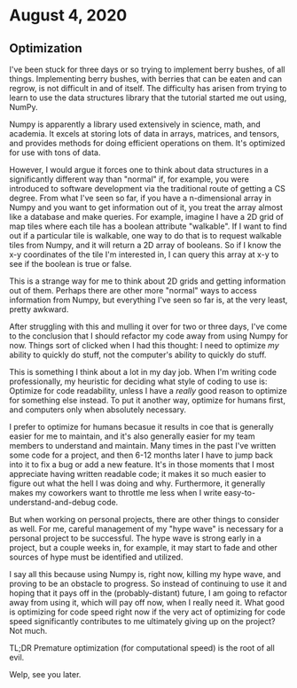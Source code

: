 # August 4, 2020
## Optimization
I've been stuck for three days or so trying to implement berry bushes, of all things. Implementing berry bushes, with berries that can be eaten and can regrow, is not difficult in and of itself. The difficulty has arisen from trying to learn to use the data structures library that the tutorial started me out using, NumPy.

Numpy is apparently a library used extensively in science, math, and academia. It excels at storing lots of data in arrays, matrices, and tensors, and provides methods for doing efficient operations on them. It's optimized for use with tons of data.

However, I would argue it forces one to think about data structures in a significantly different way than "normal" if, for example, you were introduced to software development via the traditional route of getting a CS degree. From what I've seen so far, if you have a n-dimensional array in Numpy and you want to get information out of it, you treat the array almost like a database and make queries. For example, imagine I have a 2D grid of map tiles where each tile has a boolean attribute "walkable". If I want to find out if a particular tile is walkable, one way to do that is to request walkable tiles from Numpy, and it will return a 2D array of booleans. So if I know the x-y coordinates of the tile I'm interested in, I can query this array at x-y to see if the boolean is true or false.

This is a strange way for me to think about 2D grids and getting information out of them. Perhaps there are other more "normal" ways to access information from Numpy, but everything I've seen so far is, at the very least, pretty awkward.

After struggling with this and mulling it over for two or three days, I've come to the conclusion that I should refactor my code away from using Numpy for now. Things sort of clicked when I had this thought: I need to optimize *my* ability to quickly do stuff, not the computer's ability to quickly do stuff. 

This is something I think about a lot in my day job. When I'm writing code professionally, my heuristic for deciding what style of coding to use is: Optimize for code readability, unless I have a *really* good reason to optimize for something else instead. To put it another way, optimize for humans first, and computers only when absolutely necessary.

I prefer to optimize for humans becasue it results in coe that is generally easier for me to maintain, and it's also generally easier for my team members to understand and maintain. Many times in the past I've written some code for a project, and then 6-12 months later I have to jump back into it to fix a bug or add a new feature. It's in those moments that I most appreciate having written readable code; it makes it so much easier to figure out what the hell I was doing and why. Furthermore, it generally makes my coworkers want to throttle me less when I write easy-to-understand-and-debug code.

But when working on personal projects, there are other things to consider as well. For me, careful management of my "hype wave" is necessary for a personal project to be successful. The hype wave is strong early in a project, but a couple weeks in, for example, it may start to fade and other sources of hype must be identified and utilized.

I say all this because using Numpy is, right now, killing my hype wave, and proving to be an obstacle to progress. So instead of continuing to use it and hoping that it pays off in the (probably-distant) future, I am going to refactor away from using it, which will pay off now, when I really need it. What good is optimizing for code speed right now if the very act of optimizing for code speed significantly contributes to me ultimately giving up on the project? Not much.

TL;DR Premature optimization (for computational speed) is the root of all evil.

Welp, see you later.
